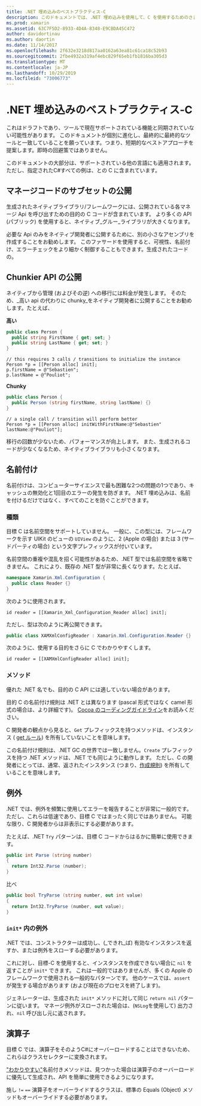 ```yaml
---
title: .NET 埋め込みのベストプラクティス-C
description: このドキュメントでは、.NET 埋め込みを使用して、C を使用するためのさまざまなベストプラクティスについて説明します。 ここでは、マネージコードのサブセットの公開、chunkier API の公開、名前付けなどについて説明します。
ms.prod: xamarin
ms.assetid: 63C7F5D2-8933-4D4A-8348-E9CBDA45C472
author: davidortinau
ms.author: daortin
ms.date: 11/14/2017
ms.openlocfilehash: 2f632e3218d817aa0162a63ea81c61ca18c52b93
ms.sourcegitcommit: 2fbe4932a319af4ebc829f65eb1fb1816ba305d3
ms.translationtype: MT
ms.contentlocale: ja-JP
ms.lasthandoff: 10/29/2019
ms.locfileid: "73006773"
---
```

# <a name="net-embedding-best-practices-for-objective-c"></a>.NET 埋め込みのベストプラクティス-C

これはドラフトであり、ツールで現在サポートされている機能と同期されていない可能性があります。 このドキュメントが個別に進化し、最終的に最終的なツールと一致していることを願っています。つまり、短期的なベストアプローチを提案します。即時の回避策ではありません。

このドキュメントの大部分は、サポートされている他の言語にも適用されます。 ただし、指定されたC#すべての例は、との C に含まれています。

## <a name="exposing-a-subset-of-the-managed-code"></a>マネージコードのサブセットの公開

生成されたネイティブライブラリ/フレームワークには、公開されている各マネージ Api を呼び出すための目的の C コードが含まれています。 より多くの API (パブリック) を使用すると、ネイティブ_グルー_ライブラリが大きくなります。

必要な Api のみをネイティブ開発者に公開するために、別の小さなアセンブリを作成することをお勧めします。 このファサードを使用すると、可視性、名前付け、エラーチェックをより細かく制御することもできます。生成されたコードの。

## <a name="exposing-a-chunkier-api"></a>Chunkier API の公開

ネイティブから管理 (およびその逆) への移行には料金が発生します。 そのため、_高い api の代わりに chunky_をネイティブ開発者に公開することをお勧めします。たとえば、

**高い**

```csharp
public class Person {
  public string FirstName { get; set; }
  public string LastName { get; set; }
}
```

```objc
// this requires 3 calls / transitions to initialize the instance
Person *p = [[Person alloc] init];
p.firstName = @"Sebastien";
p.lastName = @"Pouliot";
```

**Chunky**

```csharp
public class Person {
  public Person (string firstName, string lastName) {}
}
```

```objc
// a single call / transition will perform better
Person *p = [[Person alloc] initWithFirstName:@"Sebastien" lastName:@"Pouliot"];
```

移行の回数が少ないため、パフォーマンスが向上します。 また、生成されるコードが少なくなるため、ネイティブライブラリも小さくなります。

## <a name="naming"></a>名前付け

名前付けは、コンピューターサイエンスで最も困難な2つの問題の1つであり、キャッシュの無効化と1回目のエラーの発生を防ぎます。 .NET 埋め込みは、名前を付けるだけではなく、すべてのことを防ぐことができます。

### <a name="types"></a>種類

目標 C は名前空間をサポートしていません。 一般に、この型には、フレームワークを示す UIKit のビューの `UIView` のように、2 (Apple の場合) または 3 (サードパーティの場合) という文字プレフィックスが付いています。

名前空間の重複や混乱を招く可能性があるため、.NET 型では名前空間を省略できません。 これにより、既存の .NET 型が非常に長くなります。たとえば、

```csharp
namespace Xamarin.Xml.Configuration {
  public class Reader {}
}
```

次のように使用されます。

```objc
id reader = [[Xamarin_Xml_Configuration_Reader alloc] init];
```

ただし、型は次のように再公開できます。

```csharp
public class XAMXmlConfigReader : Xamarin.Xml.Configuration.Reader {}
```

次のように、使用する目的をさらに C でわかりやすくします。

```objc
id reader = [[XAMXmlConfigReader alloc] init];
```

### <a name="methods"></a>メソッド

優れた .NET 名でも、目的の C API には適していない場合があります。

目的 C の名前付け規則は .NET とは異なります (pascal 形式ではなく camel 形式の場合は、より詳細です)。
[Cocoa のコーディングガイドライン](https://developer.apple.com/library/content/documentation/Cocoa/Conceptual/CodingGuidelines/Articles/NamingMethods.html#//apple_ref/doc/uid/20001282-BCIGIJJF)をお読みください。

C 開発者の観点から見ると、`Get` プレフィックスを持つメソッドは、インスタンス ( [get ルール](https://developer.apple.com/library/content/documentation/CoreFoundation/Conceptual/CFMemoryMgmt/Concepts/Ownership.html#//apple_ref/doc/uid/20001148-SW1)) を所有していないことを意味します。

この名前付け規則は、.NET GC の世界では一致しません。`Create` プレフィックスを持つ .NET メソッドは、.NET でも同じように動作します。 ただし、C の開発者にとっては、通常、返されたインスタンス (つまり、[作成規則](https://developer.apple.com/library/content/documentation/CoreFoundation/Conceptual/CFMemoryMgmt/Concepts/Ownership.html#//apple_ref/doc/uid/20001148-103029)) を所有していることを意味します。

## <a name="exceptions"></a>例外

.NET では、例外を頻繁に使用してエラーを報告することが非常に一般的です。 ただし、これらは低速であり、目標 C ではまったく同じではありません。 可能な限り、C 開発者からは非表示にする必要があります。

たとえば、.NET `Try` パターンは、目標 C コードからはるかに簡単に使用できます。

```csharp
public int Parse (string number)
{
  return Int32.Parse (number);
}
```

比べ

```csharp
public bool TryParse (string number, out int value)
{
  return Int32.TryParse (number, out value);
}
```

### <a name="exceptions-inside-init"></a>`init*` 内の例外

.NET では、コンストラクターは成功し、(_できれ_ば) 有効なインスタンスを返すか、または例外をスローする必要があります。

これに対し、目標-C を使用すると、インスタンスを作成できない場合に `nil` を返すことが `init*` できます。 これは一般的ではありませんが、多くの Apple のフレームワークで使用される一般的なパターンです。 他のケースでは、`assert` が発生する場合があります (および現在のプロセスを終了します)。

ジェネレーターは、生成された `init*` メソッドに対して同じ `return nil` パターンに従います。 マネージ例外がスローされた場合は、(`NSLog`を使用して) 出力され、`nil` 呼び出し元に返されます。

## <a name="operators"></a>演算子

目標 C では、演算子をそのようC#にオーバーロードすることはできないため、これらはクラスセレクターに変換されます。

["わかりやすい"](https://docs.microsoft.com/dotnet/standard/design-guidelines/operator-overloads)名前付きメソッドは、見つかった場合は演算子のオーバーロードに優先して生成され、API を簡単に使用できるようになります。

施し `!=` `==` 演算子をオーバーライドするクラスは、標準の Equals (Object) メソッドもオーバーライドする必要があります。

